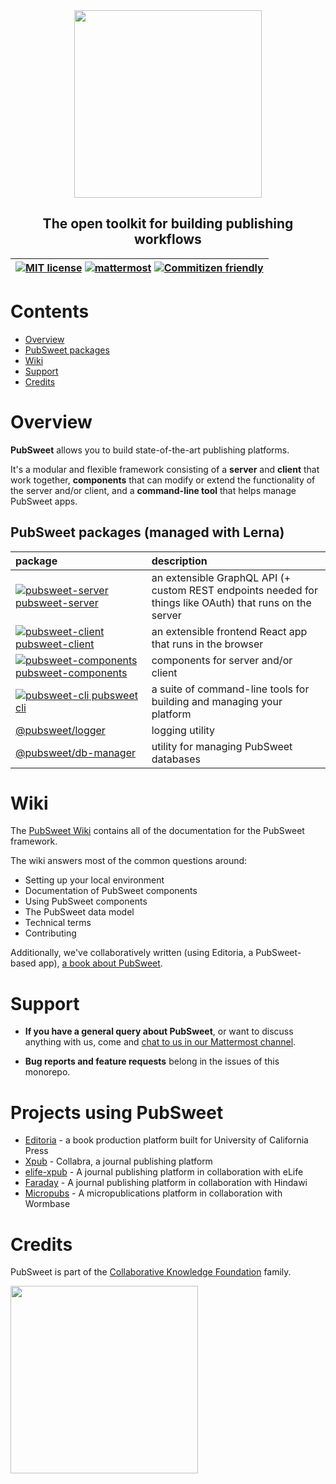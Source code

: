 <div width="100%" align="center">
  <img src="https://gitlab.coko.foundation/pubsweet/pubsweet/raw/master/assets/rgb-medium.jpg" width="300" />
  <h2>The open toolkit for building publishing workflows</h2>
</div>

| [![MIT license](https://img.shields.io/badge/license-MIT-e51879.svg)](https://gitlab.coko.foundation/pubsweet/pubsweet/raw/master/LICENSE) [![mattermost](https://img.shields.io/badge/mattermost_chat-coko%2Fpubsweet-blue.svg)](https://mattermost.coko.foundation/coko/channels/pubsweet) [![Commitizen friendly](https://img.shields.io/badge/commitizen-friendly-brightgreen.svg)](http://commitizen.github.io/cz-cli/) |
| :--------------------------------------------------------------------------------------------------------------------------------------------------------------------------------------------------------------------------------------------------------------------------------------------------------------------------------------------------------------------------------------------------------------------------: |


# Contents

<!-- TOC depthFrom:1 depthTo:6 withLinks:1 updateOnSave:0 orderedList:0 -->

- [Overview](#overview)
- [PubSweet packages](#pubsweet-packages)
- [Wiki](#wiki)
- [Support](#support)
- [Credits](#credits)

<!-- /TOC -->

# Overview

**PubSweet** allows you to build state-of-the-art publishing platforms.

It's a modular and flexible framework consisting of a **server** and **client** that work together, **components** that can modify or extend the functionality of the server and/or client, and a **command-line tool** that helps manage PubSweet apps.

## PubSweet packages (managed with Lerna)

| package                                                                                                                                                                                                              | description                                                                                              |
| :------------------------------------------------------------------------------------------------------------------------------------------------------------------------------------------------------------------- | :------------------------------------------------------------------------------------------------------- |
| [![pubsweet-server](https://img.shields.io/badge/PubSweet-server-51c1bc.svg?style=flat&colorA=84509d) pubsweet-server](https://gitlab.coko.foundation/pubsweet/pubsweet/tree/master/packages/server)                 | an extensible GraphQL API (+ custom REST endpoints needed for things like OAuth) that runs on the server |
| [![pubsweet-client](https://img.shields.io/badge/PubSweet-client-51c1bc.svg?style=flat&colorA=84509d) pubsweet-client](https://gitlab.coko.foundation/pubsweet/pubsweet/tree/master/packages/client)                 | an extensible frontend React app that runs in the browser                                                |
| [![pubsweet-components](https://img.shields.io/badge/PubSweet-components-51c1bc.svg?style=flat&colorA=84509d) pubsweet-components](https://gitlab.coko.foundation/pubsweet/pubsweet/tree/master/packages/components) | components for server and/or client                                                                      |
| [![pubsweet-cli](https://img.shields.io/badge/PubSweet-CLI-51c1bc.svg?style=flat&colorA=84509d) pubsweet cli](https://gitlab.coko.foundation/pubsweet/pubsweet/tree/master/packages/cli)                             | a suite of command-line tools for building and managing your platform                                    |
| [@pubsweet/logger](https://gitlab.coko.foundation/pubsweet/pubsweet/tree/master/packages/logger)                                                                                                                     | logging utility                                                                                          |
| [@pubsweet/db-manager](https://gitlab.coko.foundation/pubsweet/pubsweet/tree/master/packages/db-manager)                                                                                                             | utility for managing PubSweet databases                                                                  |

# Wiki

The [PubSweet Wiki](https://gitlab.coko.foundation/pubsweet/pubsweet/wikis/home) contains all of the documentation for the PubSweet framework.

The wiki answers most of the common questions around:

- Setting up your local environment
- Documentation of PubSweet components
- Using PubSweet components
- The PubSweet data model
- Technical terms
- Contributing

Additionally, we've collaboratively written (using Editoria, a PubSweet-based app), [a book about PubSweet](https://coko.foundation/books/).

# Support

- **If you have a general query about PubSweet**, or want to discuss anything with us, come and [chat to us in our Mattermost channel](https://mattermost.coko.foundation/coko/channels/pubsweet).

- **Bug reports and feature requests** belong in the issues of this monorepo.

# Projects using PubSweet

- [Editoria](https://gitlab.coko.foundation/editoria/editoria) - a book production platform built for University of California Press
- [Xpub](https://gitlab.coko.foundation/xpub/xpub) - Collabra, a journal publishing platform
- [elife-xpub](https://github.com/elifesciences/elife-xpub/) - A journal publishing platform in collaboration with eLife
- [Faraday](https://gitlab.coko.foundation/xpub/xpub-faraday) - A journal publishing platform in collaboration with Hindawi
- [Micropubs](https://gitlab.coko.foundation/micropubs/wormbase) - A micropublications platform in collaboration with Wormbase

# Credits

PubSweet is part of the [Collaborative Knowledge Foundation](https://coko.foundation) family.

<a href="https://coko.foundation"><img src="https://gitlab.coko.foundation/pubsweet/pubsweet/raw/master/assets/COKO_logo.jpg" width="300" /></a>
